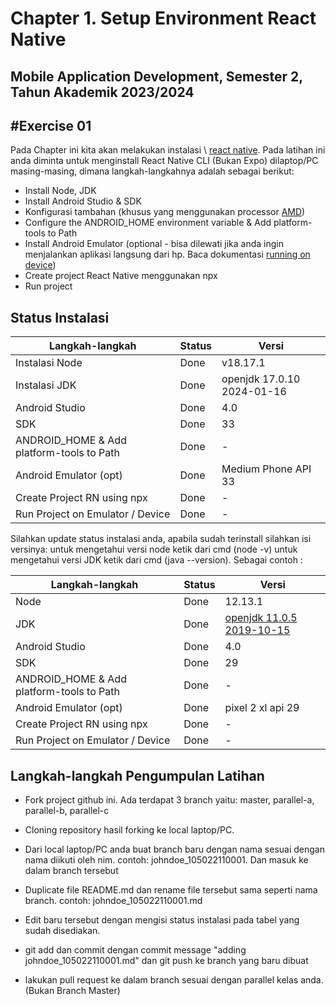 # Chapter 1. Setup Environment React Native

## Mobile Application Development, Semester 2, Tahun Akademik 2023/2024

## #Exercise 01

Pada Chapter ini kita akan melakukan instalasi \ [react native]. Pada latihan ini anda diminta untuk menginstall React Native CLI (Bukan Expo) dilaptop/PC masing-masing, dimana langkah-langkahnya adalah sebagai berikut:

- Install Node, JDK
- Install Android Studio & SDK
- Konfigurasi tambahan (khusus yang menggunakan processor [AMD])
- Configure the ANDROID_HOME environment variable & Add platform-tools to Path
- Install Android Emulator (optional - bisa dilewati jika anda ingin menjalankan aplikasi langsung dari hp. Baca dokumentasi [running on device])
- Create project React Native menggunakan npx
- Run project

## Status Instalasi

| Langkah-langkah                           | Status | Versi                           |
| ----------------------------------------- | ------ | ------------------------------- |
| Instalasi Node                            | Done   | v18.17.1                        |
| Instalasi JDK                             | Done   | openjdk 17.0.10 2024-01-16      |
| Android Studio                            | Done   | 4.0                             |
| SDK                                       | Done   | 33                              |
| ANDROID_HOME & Add platform-tools to Path | Done   | -                               |
| Android Emulator (opt)                    | Done   | Medium Phone API 33             |
| Create Project RN using npx               | Done   | -                               |
| Run Project on Emulator / Device          | Done   | -                               |

Silahkan update status instalasi anda, apabila sudah terinstall silahkan isi versinya:
untuk mengetahui versi node ketik dari cmd (node -v) untuk mengetahui versi JDK ketik dari cmd (java --version).
Sebagai contoh :

| Langkah-langkah                           | Status | Versi                           |
| ----------------------------------------- | ------ | ------------------------------- |
| Node                                      | Done   | 12.13.1                         |
| JDK                                       | Done   | [openjdk 11.0.5 2019-10-15]     |
| Android Studio                            | Done   | 4.0                             |
| SDK                                       | Done   | 29                              |
| ANDROID_HOME & Add platform-tools to Path | Done   | -                               |
| Android Emulator (opt)                    | Done   | pixel 2 xl api 29               |
| Create Project RN using npx               | Done   | -                               |
| Run Project on Emulator / Device          | Done   | -                               |

## Langkah-langkah Pengumpulan Latihan

- Fork project github ini. Ada terdapat 3 branch yaitu: master, parallel-a, parallel-b, parallel-c
- Cloning repository hasil forking ke local laptop/PC.
- Dari local laptop/PC anda buat branch baru dengan nama sesuai dengan nama diikuti oleh nim. contoh: johndoe_105022110001. Dan masuk ke dalam branch tersebut
- Duplicate file README.md dan rename file tersebut sama seperti nama branch. contoh: johndoe_105022110001.md 
- Edit baru tersebut dengan mengisi status instalasi pada tabel yang sudah disediakan.
- git add dan commit dengan commit message "adding johndoe_105022110001.md" dan git push ke branch yang baru dibuat
- lakukan pull request ke dalam branch sesuai dengan parallel kelas anda. (Bukan Branch Master)

  [react native]: https://reactnative.dev/docs/environment-setup
  [running on device]: https://reactnative.dev/docs/running-on-device
  [amd]: https://android-developers.googleblog.com/2018/07/android-emulator-amd-processor-hyper-v.html
  [openjdk 11.0.5 2019-10-15]: https://docs.aws.amazon.com/corretto/latest/corretto-11-ug/downloads-list.html
